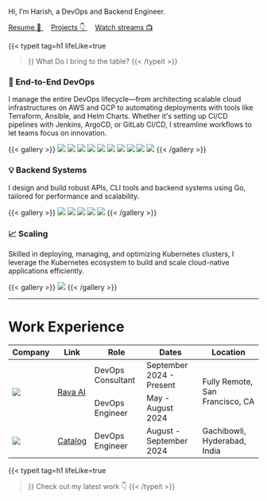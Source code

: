Hi, I’m Harish, a DevOps and Backend Engineer.
<p class="py-1"></p>
    <p>
        <a class="!rounded-md bg-primary-600 px-4 py-2 !text-neutral !no-underline hover:!bg-primary-500 dark:bg-primary-800 dark:hover:!bg-primary-700"
        href="https://drive.google.com/drive/folders/1VrtdpBS2Oet9A2dsCLxNIELQab9zOo1v?usp=sharing" target="_blank" role="button">
        Resume 🔗
        </a>
        &nbsp;&nbsp;&nbsp;
        <a class="!rounded-md bg-primary-600 px-4 py-2 !text-neutral !no-underline hover:!bg-primary-500 dark:bg-primary-800 dark:hover:!bg-primary-700"
        href="https://harisheoran.github.io/projects/" role="button">
        Projects 👇
        </a>
        &nbsp;&nbsp;&nbsp;
        <a class="!rounded-md bg-primary-600 px-4 py-2 !text-neutral !no-underline hover:!bg-primary-500 dark:bg-primary-800 dark:hover:!bg-primary-700"
             href="https://harisheoran.github.io/coding/" role="button">
            Watch streams 📺
        </a>
</p>

{{< typeit
  tag=h1
  lifeLike=true
>}}
What Do I bring to the table?
{{< /typeit >}}
<h3 align="left">🚀 End-to-End DevOps</h3>
<p align="left">I manage the entire DevOps lifecycle—from architecting scalable cloud infrastructures on AWS and GCP to automating deployments with tools like Terraform, Ansible, and Helm Charts. Whether it's setting up CI/CD pipelines with Jenkins, ArgoCD, or GitLab CI/CD, I streamline workflows to let teams focus on innovation.</p>
{{< gallery >}}
  <img src="./k8s.svg" class="grid-w10 md:grid-w10 xl:grid-w10" />
  <img src="./aws.svg" class="grid-w10 md:grid-w10 xl:grid-w10" />
  <img src="./gcp.svg" class="grid-w10 md:grid-w10 xl:grid-w10" />
  <img src="./docker.svg" class="grid-w10 md:grid-w10 xl:grid-w10" />
  <img src="./tf.svg" class="grid-w10 md:grid-w10 xl:grid-w10" />
  <img src="./argo.svg" class="grid-w10 md:grid-w10 xl:grid-w10" />
  <img src="./prom.svg" class="grid-w10 md:grid-w10 xl:grid-w10" />
  <img src="./grafana.svg" class="grid-w10 md:grid-w10 xl:grid-w10" />
<img src="./gitlab.svg" class="grid-w10 md:grid-w10 xl:grid-w10" />
<img src="./actions.svg" class="grid-w10 md:grid-w10 xl:grid-w10" />
{{< /gallery >}}

<h3 align="left">💡 Backend Systems</h3>
<p align="left">I design and build robust APIs, CLI tools and backend systems using Go, tailored for performance and scalability.</p>
{{< gallery >}}
  <img src="./go.svg" class="grid-w10 md:grid-w10 xl:grid-w10" />
  <img src="./postgres.svg" class="grid-w10 md:grid-w10 xl:grid-w10" />
  <img src="./kafka.svg" class="grid-w10 md:grid-w10 xl:grid-w10" />
  <img src="./redis.svg" class="grid-w10 md:grid-w10 xl:grid-w10" />
  <img src="./git.svg" class="grid-w10 md:grid-w10 xl:grid-w10" />
{{< /gallery >}}


<h3 align="left">📈 Scaling</h3>
<p align="left">Skilled in deploying, managing, and optimizing Kubernetes clusters, I leverage the Kubernetes ecosystem to build and scale cloud-native applications efficiently.</p>
{{< gallery >}}
  <img src="./k8s.svg" class="grid-w10 md:grid-w10 xl:grid-w10" />
{{< /gallery >}}

---

<h1 align="left">Work Experience</h1>
<table>
    <thead>
        <tr>
            <th>Company</th>
            <th>Link</th>
            <th>Role</th>
            <th>Dates</th>
            <th>Location</th>
        </tr>
    </thead>
    <tbody>
        <tr>
            <td rowspan=3><img class="customEntitityLogo" src="./rava.jpg"/></td>
            <td rowspan=3><a href="https://rava.ai" target="_blank">Rava AI</a></td>
        </tr>
        <tr>
            <td>DevOps Consultant</td>
            <td>September 2024 - Present</td>
            <td rowspan=2>Fully Remote, San Francisco, CA</br></td>
        </tr>
        <tr>
            <td>DevOps Engineer</td>
            <td>May - August 2024</td>
        </tr>
        <tr>
            <td><img class="customEntitityLogo" src="./catalog.jpg"/></td>
            <td ><a href="https://www.linkedin.com/company/catalogfi/" target="_blank">Catalog</a></td>
            <td>DevOps Engineer</td>
            <td>August - September 2024</td>
            <td>Gachibowli, Hyderabad, India</br></td>
        </tr>
    </tbody>
</table>

{{< typeit
  tag=h1
  lifeLike=true
>}}
Check out my latest work 👇
{{< /typeit >}}
